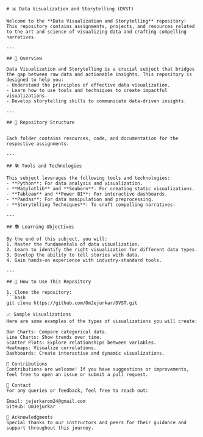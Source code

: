     # 📊 Data Visualization and Storytelling (DVST)

    Welcome to the **Data Visualization and Storytelling** repository! This repository contains assignments, projects, and resources related to the art and science of visualizing data and crafting compelling narratives.

    ---

    ## 🌟 Overview

    Data Visualization and Storytelling is a crucial subject that bridges the gap between raw data and actionable insights. This repository is designed to help you:
    - Understand the principles of effective data visualization.
    - Learn how to use tools and techniques to create impactful visualizations.
    - Develop storytelling skills to communicate data-driven insights.

    ---

    ## 📁 Repository Structure


    Each folder contains resources, code, and documentation for the respective assignments.

    ---

    ## 🛠️ Tools and Technologies

    This subject leverages the following tools and technologies:
    - **Python**: For data analysis and visualization.
    - **Matplotlib** and **Seaborn**: For creating static visualizations.
    - **Tableau** and **Power BI**: For interactive dashboards.
    - **Pandas**: For data manipulation and preprocessing.
    - **Storytelling Techniques**: To craft compelling narratives.

    ---

    ## 📚 Learning Objectives

    By the end of this subject, you will:
    1. Master the fundamentals of data visualization.
    2. Learn to identify the right visualization for different data types.
    3. Develop the ability to tell stories with data.
    4. Gain hands-on experience with industry-standard tools.

    ---

    ## 🚀 How to Use This Repository

    1. Clone the repository:
    ```bash
    git clone https://github.com/OmJejurkar/DVST.git

    📈 Sample Visualizations
    Here are some examples of the types of visualizations you will create:

    Bar Charts: Compare categorical data.
    Line Charts: Show trends over time.
    Scatter Plots: Explore relationships between variables.
    Heatmaps: Visualize correlations.
    Dashboards: Create interactive and dynamic visualizations.

    🤝 Contributions
    Contributions are welcome! If you have suggestions or improvements, feel free to open an issue or submit a pull request.

    📧 Contact
    For any queries or feedback, feel free to reach out:

    Email: jejurkarom24@gmail.com
    GitHub: OmJejurkar

    🌟 Acknowledgments
    Special thanks to our instructors and peers for their guidance and support throughout this journey.